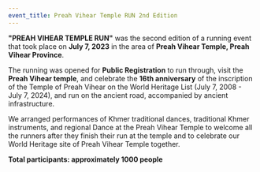 ```yaml
---
event_title: Preah Vihear Temple RUN 2nd Edition
---
```

 **"PREAH VIHEAR TEMPLE RUN"** was the second edition of a running event that took place on **July 7, 2023** in the area of **Preah Vihear Temple, Preah Vihear Province**.
 
The running was opened for **Public Registration** to run through, visit the **Preah Vihear temple**, and celebrate the **16th anniversary** of the inscription of the Temple of Preah Vihear on the World Heritage List (July 7, 2008 - July 7, 2024), and run on the ancient road, accompanied by ancient infrastructure.

We arranged performances of Khmer traditional dances, traditional Khmer instruments, and regional Dance at the Preah Vihear Temple to welcome all the runners after they finish their run at the temple and to celebrate our World Heritage site of Preah Vihear Temple together.

**Total participants: approximately 1000 people**
